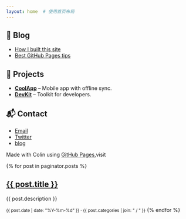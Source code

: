 ```yaml
---
layout: home  # 使用首页布局
---
```




## 📝 Blog

- [How I built this site](https://yourusername.github.io/blog/how-i-built)
- [Best GitHub Pages tips](https://yourusername.github.io/blog/github-pages-tips)



## 🔧 Projects

- [**CoolApp**](https://github.com/yourusername/coolapp) – Mobile app with offline sync.
- [**DevKit**](https://github.com/yourusername/devkit) – Toolkit for developers.



## 📬 Contact

- [Email](mailto:your@email.com)
- [Twitter](https://twitter.com/yourhandle)
- [blog](https://macrong.github.io/macRong/)



Made with Colin using [GitHub Pages](https://pages.github.com),visit



<!-- 保留文章列表（可选） -->
{% for post in paginator.posts %}
  <h2><a href="{{ post.url }}">{{ post.title }}</a></h2>
  <p>{{ post.description }}</p>
  <small>{{ post.date | date: "%Y-%m-%d" }} · {{ post.categories | join: " / " }}</small>
{% endfor %}